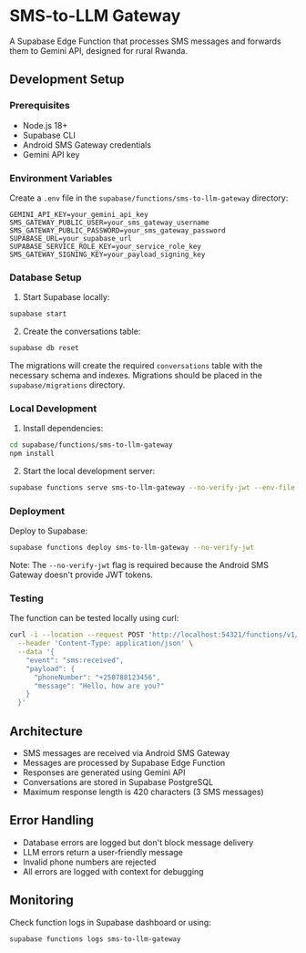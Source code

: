 # SMS-to-LLM Gateway

A Supabase Edge Function that processes SMS messages and forwards them to Gemini API, designed for rural Rwanda.

## Development Setup

### Prerequisites

- Node.js 18+
- Supabase CLI
- Android SMS Gateway credentials
- Gemini API key

### Environment Variables

Create a `.env` file in the `supabase/functions/sms-to-llm-gateway` directory:

```env
GEMINI_API_KEY=your_gemini_api_key
SMS_GATEWAY_PUBLIC_USER=your_sms_gateway_username
SMS_GATEWAY_PUBLIC_PASSWORD=your_sms_gateway_password
SUPABASE_URL=your_supabase_url
SUPABASE_SERVICE_ROLE_KEY=your_service_role_key
SMS_GATEWAY_SIGNING_KEY=your_payload_signing_key
```

### Database Setup

1. Start Supabase locally:
```bash
supabase start
```

2. Create the conversations table:
```bash
supabase db reset
```

The migrations will create the required `conversations` table with the necessary schema and indexes. Migrations should be placed in the `supabase/migrations` directory.

### Local Development

1. Install dependencies:
```bash
cd supabase/functions/sms-to-llm-gateway
npm install
```

2. Start the local development server:
```bash
supabase functions serve sms-to-llm-gateway --no-verify-jwt --env-file ./supabase/functions/sms-to-llm-gateway/.env
```

### Deployment

Deploy to Supabase:
```bash
supabase functions deploy sms-to-llm-gateway --no-verify-jwt
```

Note: The `--no-verify-jwt` flag is required because the Android SMS Gateway doesn't provide JWT tokens.

### Testing

The function can be tested locally using curl:

```bash
curl -i --location --request POST 'http://localhost:54321/functions/v1/sms-to-llm-gateway' \
  --header 'Content-Type: application/json' \
  --data '{
    "event": "sms:received",
    "payload": {
      "phoneNumber": "+250788123456",
      "message": "Hello, how are you?"
    }
  }'
```

## Architecture

- SMS messages are received via Android SMS Gateway
- Messages are processed by Supabase Edge Function
- Responses are generated using Gemini API
- Conversations are stored in Supabase PostgreSQL
- Maximum response length is 420 characters (3 SMS messages)

## Error Handling

- Database errors are logged but don't block message delivery
- LLM errors return a user-friendly message
- Invalid phone numbers are rejected
- All errors are logged with context for debugging

## Monitoring

Check function logs in Supabase dashboard or using:
```bash
supabase functions logs sms-to-llm-gateway
``` 